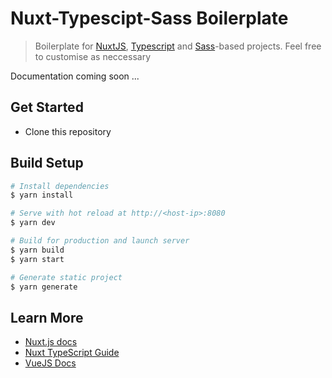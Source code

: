 # Nuxt-Typescipt-Sass Boilerplate

> Boilerplate for [NuxtJS](https://nuxtjs.org), [Typescript](https://www.typescriptlang.org/) 
and [Sass](https://sass-lang.com/)-based projects. Feel free to customise as neccessary

Documentation coming soon ...

## Get Started

- Clone this repository

## Build Setup

``` bash
# Install dependencies
$ yarn install

# Serve with hot reload at http://<host-ip>:8080
$ yarn dev

# Build for production and launch server
$ yarn build
$ yarn start

# Generate static project
$ yarn generate
```

## Learn More

- [Nuxt.js docs](https://nuxtjs.org)
- [Nuxt TypeScript Guide](https://typescript.nuxtjs.org/guide/)
- [VueJS Docs](https://vuejs.org/v2/guide)
<!-- - [FlexBox Grid](http://flexboxgrid.com/) -->
